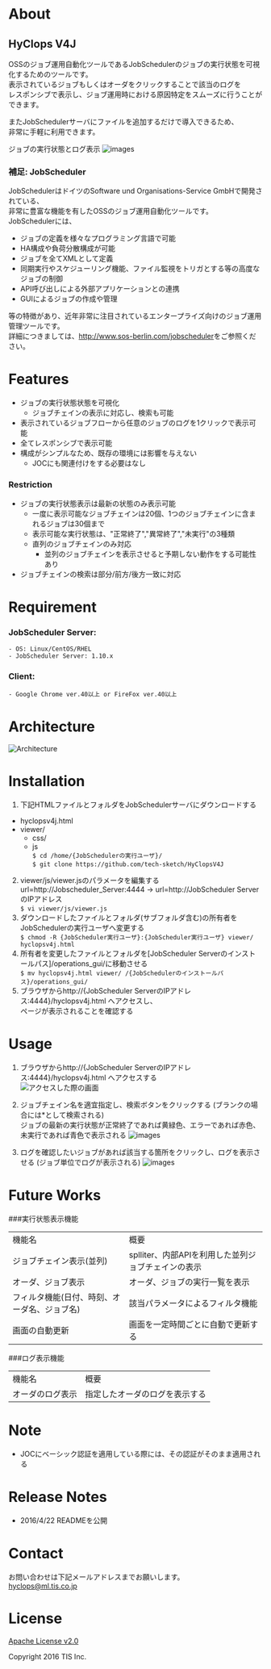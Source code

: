 # About
## HyClops V4J
OSSのジョブ運用自動化ツールであるJobSchedulerのジョブの実行状態を可視化するためのツールです。  
表示されているジョブもしくはオーダをクリックすることで該当のログを  
レスポンシブで表示し、ジョブ運用時における原因特定をスムーズに行うことができます。  

またJobSchedulerサーバにファイルを追加するだけで導入できるため、  
非常に手軽に利用できます。  

ジョブの実行状態とログ表示
![images](/images/abstract1.png)

### 補足: JobScheduler
JobSchedulerはドイツのSoftware und Organisations-Service GmbHで開発されている、  
非常に豊富な機能を有したOSSのジョブ運用自動化ツールです。  
JobSchedulerには、
* ジョブの定義を様々なプログラミング言語で可能
* HA構成や負荷分散構成が可能
* ジョブを全てXMLとして定義
* 同期実行やスケジューリング機能、ファイル監視をトリガとする等の高度なジョブの制御
* API呼び出しによる外部アプリケーションとの連携
* GUIによるジョブの作成や管理  

等の特徴があり、近年非常に注目されているエンタープライズ向けのジョブ運用管理ツールです。  
詳細につきましては、<http://www.sos-berlin.com/jobscheduler>をご参照ください。

# Features
* ジョブの実行状態状態を可視化  
    * ジョブチェインの表示に対応し、検索も可能
* 表示されているジョブフローから任意のジョブのログを1クリックで表示可能  
* 全てレスポンシブで表示可能  
* 構成がシンプルなため、既存の環境には影響を与えない
    * JOCにも関連付けをする必要はなし

### Restriction
* ジョブの実行状態表示は最新の状態のみ表示可能  
    * 一度に表示可能なジョブチェインは20個、1つのジョブチェインに含まれるジョブは30個まで  
    * 表示可能な実行状態は、"正常終了","異常終了","未実行"の3種類  
    * 直列のジョブチェインのみ対応
        * 並列のジョブチェインを表示させると予期しない動作をする可能性あり  
* ジョブチェインの検索は部分/前方/後方一致に対応

# Requirement
### JobScheduler Server:  
    - OS: Linux/CentOS/RHEL
    - JobScheduler Server: 1.10.x  
### Client:  
    - Google Chrome ver.40以上 or FireFox ver.40以上  

# Architecture
![Architecture](/images/architecture.png)

# Installation
1. 下記HTMLファイルとフォルダをJobSchedulerサーバにダウンロードする
  
* hyclopsv4j.html
* viewer/
    * css/
    * js  
 `$ cd /home/{JobSchedulerの実行ユーザ}/`  
 `$ git clone https://github.com/tech-sketch/HyClopsV4J`  
2. viewer/js/viewer.jsのパラメータを編集する  
url=http://Jobscheduler_Server:4444 → url=http://JobScheduler ServerのIPアドレス  
`$ vi viewer/js/viewer.js`  
3. ダウンロードしたファイルとフォルダ(サブフォルダ含む)の所有者をJobSchedulerの実行ユーザへ変更する  
`$ chmod -R {JobScheduler実行ユーザ}:{JobScheduler実行ユーザ} viewer/ hyclopsv4j.html`
4. 所有者を変更したファイルとフォルダを[JobScheduler Serverのインストールパス]/operations_gui/に移動させる  
`$ mv hyclopsv4j.html viewer/ /{JobSchedulerのインストールパス}/operations_gui/` 
5. ブラウザからhttp://{JobScheduler ServerのIPアドレス:4444}/hyclopsv4j.html へアクセスし、  
ページが表示されることを確認する  

# Usage
1. ブラウザからhttp://{JobScheduler ServerのIPアドレス:4444}/hyclopsv4j.html へアクセスする  
![アクセスした際の画面](/images/usage1.png)
  
2. ジョブチェイン名を適宜指定し、検索ボタンをクリックする
(ブランクの場合には*として検索される)  
ジョブの最新の実行状態が正常終了であれば黄緑色、エラーであれば赤色、未実行であれば青色で表示される
![images](/images/usage2.png)

3. ログを確認したいジョブがあれば該当する箇所をクリックし、ログを表示させる
(ジョブ単位でログが表示される)
![images](/images/usage3.png)

# Future Works
###実行状態表示機能
<table>
    <tr>
        <td>機能名</td>
        <td>概要</td>
    </tr>
    <tr>
        <td>ジョブチェイン表示(並列)</td>
        <td>splliter、内部APIを利用した並列ジョブチェインの表示</td>
    </tr>
    <tr>
        <td>オーダ、ジョブ表示</td>
        <td>オーダ、ジョブの実行一覧を表示</td>
    </tr>
    <tr>
        <td>フィルタ機能(日付、時刻、オーダ名、ジョブ名)</td>
        <td>該当パラメータによるフィルタ機能</td>
    </tr>
    <tr>
    <tr>
        <td>画面の自動更新</td>
        <td>画面を一定時間ごとに自動で更新する</td>
    </tr>
</table>
###ログ表示機能
<table>
    <tr>
        <td>機能名</td>
        <td>概要</td>
    </tr>
    <tr>
        <td>オーダのログ表示</td>
        <td>指定したオーダのログを表示する</td>
    </tr>
</table>

# Note
* JOCにベーシック認証を適用している際には、その認証がそのまま適用される

# Release Notes
* 2016/4/22 READMEを公開

# Contact
お問い合わせは下記メールアドレスまでお願いします。  
hyclops@ml.tis.co.jp

# License
[Apache License v2.0](http://www.apache.org/licenses/LICENSE-2.0)

Copyright 2016 TIS Inc.
